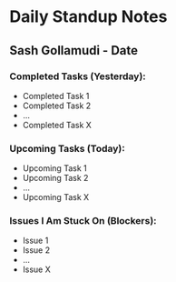 # Daily Standup Notes
## Sash Gollamudi - Date

### Completed Tasks (Yesterday):
  * Completed Task 1
  * Completed Task 2
  * ...
  * Completed Task X
### Upcoming Tasks (Today):
  * Upcoming Task 1
  * Upcoming Task 2
  * ...
  * Upcoming Task X
### Issues I Am Stuck On (Blockers):
  * Issue 1
  * Issue 2
  * ...
  * Issue X
